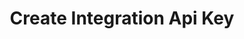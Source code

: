 ---
title: Create Integration Api Key
excerpt: Create an IAK
api:
  file: botpress-api.json
  operationId: createIntegrationApiKey
deprecated: false
hidden: false
metadata:
  title: ''
  description: ''
  robots: index
next:
  description: ''
---